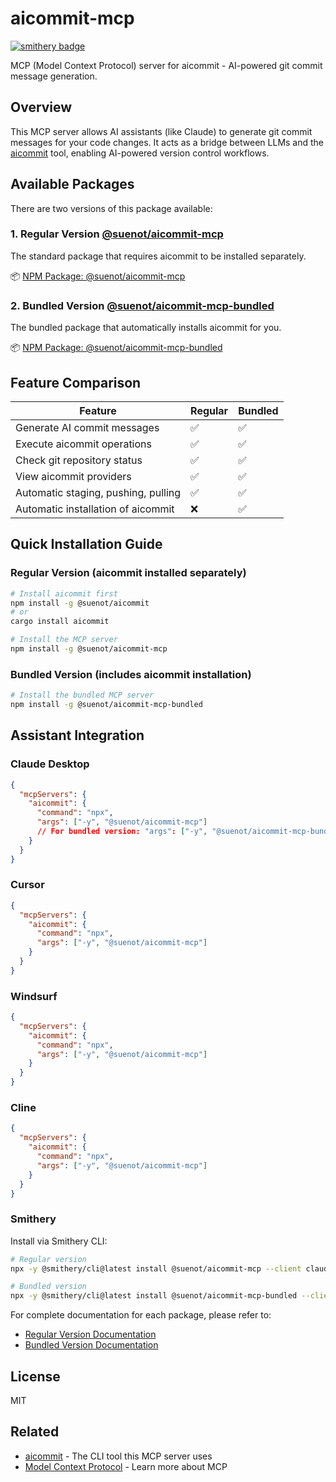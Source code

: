 # aicommit-mcp
[![smithery badge](https://smithery.ai/badge/@suenot/aicommit-mcp)](https://smithery.ai/server/@suenot/aicommit-mcp)

MCP (Model Context Protocol) server for aicommit - AI-powered git commit message generation.

## Overview

This MCP server allows AI assistants (like Claude) to generate git commit messages for your code changes. It acts as a bridge between LLMs and the [aicommit](https://github.com/suenot/aicommit) tool, enabling AI-powered version control workflows.

## Available Packages

There are two versions of this package available:

### 1. Regular Version [@suenot/aicommit-mcp](./README-REGULAR.md)

The standard package that requires aicommit to be installed separately.

📦 [NPM Package: @suenot/aicommit-mcp](https://www.npmjs.com/package/@suenot/aicommit-mcp)

### 2. Bundled Version [@suenot/aicommit-mcp-bundled](./README-BUNDLED.md)

The bundled package that automatically installs aicommit for you.

📦 [NPM Package: @suenot/aicommit-mcp-bundled](https://www.npmjs.com/package/@suenot/aicommit-mcp-bundled)

## Feature Comparison

| Feature | Regular | Bundled |
|---------|---------|---------|
| Generate AI commit messages | ✅ | ✅ |
| Execute aicommit operations | ✅ | ✅ |
| Check git repository status | ✅ | ✅ |
| View aicommit providers | ✅ | ✅ |
| Automatic staging, pushing, pulling | ✅ | ✅ |
| Automatic installation of aicommit | ❌ | ✅ |

## Quick Installation Guide

### Regular Version (aicommit installed separately)

```bash
# Install aicommit first
npm install -g @suenot/aicommit
# or
cargo install aicommit

# Install the MCP server
npm install -g @suenot/aicommit-mcp
```

### Bundled Version (includes aicommit installation)

```bash
# Install the bundled MCP server
npm install -g @suenot/aicommit-mcp-bundled
```

## Assistant Integration

### Claude Desktop

```json
{
  "mcpServers": {
    "aicommit": {
      "command": "npx",
      "args": ["-y", "@suenot/aicommit-mcp"]
      // For bundled version: "args": ["-y", "@suenot/aicommit-mcp-bundled"]
    }
  }
}
```

### Cursor

```json
{
  "mcpServers": {
    "aicommit": {
      "command": "npx",
      "args": ["-y", "@suenot/aicommit-mcp"]
    }
  }
}
```

### Windsurf

```json
{
  "mcpServers": {
    "aicommit": {
      "command": "npx",
      "args": ["-y", "@suenot/aicommit-mcp"]
    }
  }
}
```

### Cline

```json
{
  "mcpServers": {
    "aicommit": {
      "command": "npx",
      "args": ["-y", "@suenot/aicommit-mcp"]
    }
  }
}
```

### Smithery

Install via Smithery CLI:

```bash
# Regular version
npx -y @smithery/cli@latest install @suenot/aicommit-mcp --client claude --config '{}'

# Bundled version
npx -y @smithery/cli@latest install @suenot/aicommit-mcp-bundled --client claude --config '{}'
```

For complete documentation for each package, please refer to:
- [Regular Version Documentation](./README-REGULAR.md)
- [Bundled Version Documentation](./README-BUNDLED.md)

## License

MIT

## Related

- [aicommit](https://github.com/suenot/aicommit) - The CLI tool this MCP server uses
- [Model Context Protocol](https://modelcontextprotocol.io/) - Learn more about MCP 